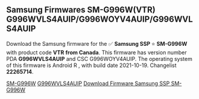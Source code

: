 <h2>Samsung Firmwares SM-G996W(VTR) G996WVLS4AUIP/G996WOYV4AUIP/G996WVLS4AUIP</h2>
Download the Samsung firmware for the ✅ <strong>Samsung SSP </strong> ⭐ <strong>SM-G996W</strong> with product code <strong>VTR</strong> <strong> from Canada</strong>. This firmware has version number PDA <strong>G996WVLS4AUIP</strong> and CSC G996WOYV4AUIP. The operating system of this firmware is Android R , with build date 2021-10-19. Changelist <strong>22265714</strong>.


[SM-G996W](https://samfirm.shop/samsung/model/SM-G996W)
[G996WVLS4AUIP](https://samfirm.shop/samsung/pda/G996WVLS4AUIP)
[Download Firmware Samsung SSP SM-G996W](https://samfirm.shop/samsung/firmware/466109)
